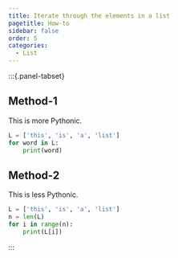 ```yaml
---
title: Iterate through the elements in a list
pagetitle: How-to
sidebar: false
order: 5
categories:
  - List
---
```


:::{.panel-tabset}

## Method-1

This is more Pythonic.

```python
L = ['this', 'is', 'a', 'list']
for word in L:
    print(word)
```

## Method-2

This is less Pythonic.

```python
L = ['this', 'is', 'a', 'list']
n = len(L)
for i in range(n):
    print(L[i])
```

:::
